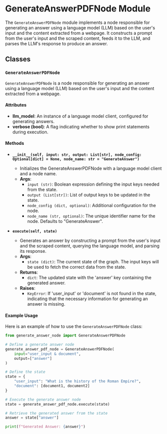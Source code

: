 # GenerateAnswerPDFNode Module

The `GenerateAnswerPDFNode` module implements a node responsible for generating an answer using a language model (LLM) based on the user's input and the content extracted from a webpage. It constructs a prompt from the user's input and the scraped content, feeds it to the LLM, and parses the LLM's response to produce an answer.

## Classes

### `GenerateAnswerPDFNode`

`GenerateAnswerPDFNode` is a node responsible for generating an answer using a language model (LLM) based on the user's input and the content extracted from a webpage.

#### Attributes

- **llm_model**: An instance of a language model client, configured for generating answers.
- **verbose (bool)**: A flag indicating whether to show print statements during execution.

#### Methods

- **`__init__(self, input: str, output: List[str], node_config: Optional[dict] = None, node_name: str = "GenerateAnswer")`**
  - Initializes the GenerateAnswerPDFNode with a language model client and a node name.
  - **Args**:
    - `input (str)`: Boolean expression defining the input keys needed from the state.
    - `output (List[str])`: List of output keys to be updated in the state.
    - `node_config (dict, optional)`: Additional configuration for the node.
    - `node_name (str, optional)`: The unique identifier name for the node. Defaults to "GenerateAnswer".

- **`execute(self, state)`**
  - Generates an answer by constructing a prompt from the user's input and the scraped content, querying the language model, and parsing its response.
  - **Args**:
    - `state (dict)`: The current state of the graph. The input keys will be used to fetch the correct data from the state.
  - **Returns**:
    - `dict`: The updated state with the 'answer' key containing the generated answer.
  - **Raises**:
    - `KeyError`: If 'user_input' or 'document' is not found in the state, indicating that the necessary information for generating an answer is missing.

#### Example Usage

Here is an example of how to use the `GenerateAnswerPDFNode` class:

```python
from generate_answer_node import GenerateAnswerPDFNode

# Define a generate answer node
generate_answer_pdf_node = GenerateAnswerPDFNode(
    input="user_input & document", 
    output=["answer"]
)

# Define the state
state = {
    "user_input": "What is the history of the Roman Empire?", 
    "document": [document1, document2]
}

# Execute the generate answer node
state = generate_answer_pdf_node.execute(state)

# Retrieve the generated answer from the state
answer = state["answer"]

print(f"Generated Answer: {answer}")
